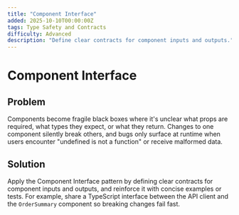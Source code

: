 ```yaml
---
title: "Component Interface"
added: 2025-10-10T00:00:00Z
tags: Type Safety and Contracts
difficulty: Advanced
description: "Define clear contracts for component inputs and outputs."
---
```

# Component Interface

## Problem

Components become fragile black boxes where it's unclear what props are required, what types they expect, or what they return. Changes to one component silently break others, and bugs only surface at runtime when users encounter "undefined is not a function" or receive malformed data.

## Solution

Apply the Component Interface pattern by defining clear contracts for component inputs and outputs, and reinforce it with concise examples or tests. For example, share a TypeScript interface between the API client and the `OrderSummary` component so breaking changes fail fast.
